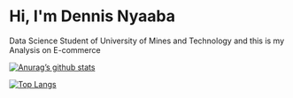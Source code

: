 # Hi, I'm Dennis Nyaaba
Data Science Student of University of Mines and Technology and this is my Analysis on E-commerce





[![Anurag’s github stats](https://github-readme-stats.vercel.app/api?username=Truth300)](https://github.com/deepajarout)

[![Top Langs](https://github-readme-stats.vercel.app/api/top-langs/?username=Truth300&layout=compact)](https://github.com/deepajarout)
